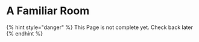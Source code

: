 # A Familiar Room

{% hint style="danger" %}
This Page is not complete yet. Check back later
{% endhint %}

<figure><img src="https://github.com/user-attachments/assets/441f280a-0064-4179-8ba8-27c84d439968" alt=""><figcaption></figcaption></figure>
